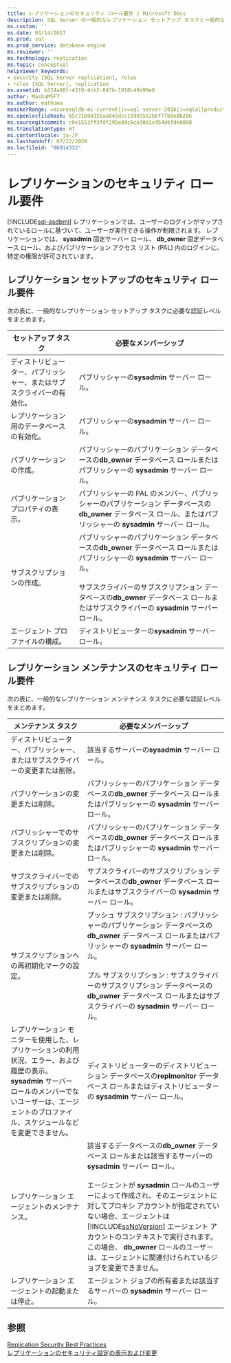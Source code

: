 ```yaml
---
title: レプリケーションのセキュリティ ロール要件 | Microsoft Docs
description: SQL Server の一般的なレプリケーション セットアップ タスクと一般的なレプリケーション メンテナンス タスクに必要な認証レベルについて説明します。
ms.custom: ''
ms.date: 03/14/2017
ms.prod: sql
ms.prod_service: database-engine
ms.reviewer: ''
ms.technology: replication
ms.topic: conceptual
helpviewer_keywords:
- security [SQL Server replication], roles
- roles [SQL Server], replication
ms.assetid: b324a80f-4319-4cb2-847b-1910c49d90e0
author: MashaMSFT
ms.author: mathoma
monikerRange: =azuresqldb-mi-current||>=sql-server-2016||=sqlallproducts-allversions
ms.openlocfilehash: 85c71b94355aa845dcc15903552bbf77b6e8b206
ms.sourcegitcommit: c8e1553ff3fdf295e8dc6ce30d1c454d6fde8088
ms.translationtype: HT
ms.contentlocale: ja-JP
ms.lasthandoff: 07/22/2020
ms.locfileid: "86914332"
---
```

# <a name="security-role-requirements-for-replication"></a>レプリケーションのセキュリティ ロール要件
[!INCLUDE[sql-asdbmi](../../../includes/applies-to-version/sql-asdbmi.md)]
  レプリケーションでは、ユーザーのログインがマップされているロールに基づいて、ユーザーが実行できる操作が制限されます。 レプリケーションでは、 **sysadmin** 固定サーバー ロール、 **db_owner** 固定データベース ロール、およびパブリケーション アクセス リスト (PAL) 内のログインに、特定の権限が許可されています。  
  
## <a name="security-role-requirements-for-replication-setup"></a>レプリケーション セットアップのセキュリティ ロール要件  
 次の表に、一般的なレプリケーション セットアップ タスクに必要な認証レベルをまとめます。  
  
|セットアップ タスク|必要なメンバーシップ|  
|----------------|----------------------------|  
|ディストリビューター、パブリッシャー、またはサブスクライバーの有効化。|パブリッシャーの**sysadmin** サーバー ロール。|  
|レプリケーション用のデータベースの有効化。|パブリッシャーの**sysadmin** サーバー ロール。|  
|パブリケーションの作成。|パブリッシャーのパブリケーション データベースの**db_owner** データベース ロールまたはパブリッシャーの **sysadmin** サーバー ロール。|  
|パブリケーション プロパティの表示。|パブリッシャーの PAL のメンバー、パブリッシャーのパブリケーション データベースの **db_owner** データベース ロール、またはパブリッシャーの **sysadmin** サーバー ロール。|  
|サブスクリプションの作成。|パブリッシャーのパブリケーション データベースの**db_owner** データベース ロールまたはパブリッシャーの **sysadmin** サーバー ロール。<br /><br /> サブスクライバーのサブスクリプション データベースの**db_owner** データベース ロールまたはサブスクライバーの **sysadmin** サーバー ロール。|  
|エージェント プロファイルの構成。|ディストリビューターの**sysadmin** サーバー ロール。|  
  
## <a name="security-role-requirements-for-replication-maintenance"></a>レプリケーション メンテナンスのセキュリティ ロール要件  
 次の表に、一般的なレプリケーション メンテナンス タスクに必要な認証レベルをまとめます。  
  
|メンテナンス タスク|必要なメンバーシップ|  
|----------------------|----------------------------|  
|ディストリビューター、パブリッシャー、またはサブスクライバーの変更または削除。|該当するサーバーの**sysadmin** サーバー ロール。|  
|パブリケーションの変更または削除。|パブリッシャーのパブリケーション データベースの**db_owner** データベース ロールまたはパブリッシャーの **sysadmin** サーバー ロール。|  
|パブリッシャーでのサブスクリプションの変更または削除。|パブリッシャーのパブリケーション データベースの**db_owner** データベース ロールまたはパブリッシャーの **sysadmin** サーバー ロール。|  
|サブスクライバーでのサブスクリプションの変更または削除。|サブスクライバーのサブスクリプション データベースの**db_owner** データベース ロールまたはサブスクライバーの **sysadmin** サーバー ロール。|  
|サブスクリプションへの再初期化マークの設定。|プッシュ サブスクリプション : パブリッシャーのパブリケーション データベースの **db_owner** データベース ロールまたはパブリッシャーの **sysadmin** サーバー ロール。<br /><br /> プル サブスクリプション : サブスクライバーのサブスクリプション データベースの **db_owner** データベース ロールまたはサブスクライバーの **sysadmin** サーバー ロール。|  
|レプリケーション モニターを使用した、レプリケーションの利用状況、エラー、および履歴の表示。 **sysadmin** サーバー ロールのメンバーでないユーザーは、エージェントのプロファイル、スケジュールなどを変更できません。|ディストリビューターのディストリビューション データベースの**replmonitor** データベース ロールまたはディストリビューターの **sysadmin** サーバー ロール。|  
|レプリケーション エージェントのメンテナンス。|該当するデータベースの**db_owner** データベース ロールまたは該当するサーバーの **sysadmin** サーバー ロール。<br /><br /> エージェントが **sysadmin** ロールのユーザーによって作成され、そのエージェントに対してプロキシ アカウントが指定されていない場合、エージェントは [!INCLUDE[ssNoVersion](../../../includes/ssnoversion-md.md)] エージェント アカウントのコンテキストで実行されます。 この場合、 **db_owner** ロールのユーザーは、エージェントに関連付けられているジョブを変更できません。|  
|レプリケーション エージェントの起動または停止。|エージェント ジョブの所有者または該当するサーバーの **sysadmin** サーバー ロール。|  
  
## <a name="see-also"></a>参照  
 [Replication Security Best Practices](../../../relational-databases/replication/security/replication-security-best-practices.md)   
 [レプリケーションのセキュリティ設定の表示および変更](../../../relational-databases/replication/security/view-and-modify-replication-security-settings.md)  
  
  
